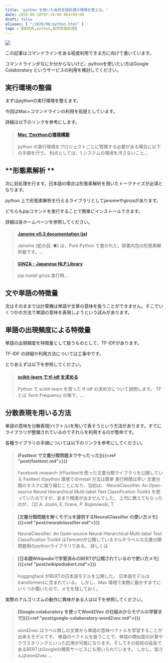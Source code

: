 ```yaml
---
title: 'python を用いた自然言語処理の環境を整える。'
date: 2020-06-18T07:34:00.004+09:00
draft: false
aliases: [ "/2020/06/python.html" ]
tags : [技術系,python,自然言語処理]
---
```


[![](https://1.bp.blogspot.com/-Hfn3KpibOuY/Xurepq-smKI/AAAAAAAAg70/y4-SSiS1Mc4gMmbTywgn9jCzZboq6XAJACK4BGAsYHg/s320/74C0A734-70D2-4846-A316-312BA6691D8B.jpeg)](https://1.bp.blogspot.com/-Hfn3KpibOuY/Xurepq-smKI/AAAAAAAAg70/y4-SSiS1Mc4gMmbTywgn9jCzZboq6XAJACK4BGAsYHg/s1920/74C0A734-70D2-4846-A316-312BA6691D8B.jpeg)

この記事はコマンドラインをある程度利用できる方に向けて書いています。

コマンドラインがなにか分からないけど、pythonを使いたい方はGoogle Colaboratory というサービスの利用を検討してください。

## **実行環境の整備**


まずはpythonの実行環境を整えます。

今回はMac+コマンドラインの利用を前提としています。

詳細は以下のリンクを参考にします。

  

> #### [Mac でpythonの環境構築](https://www.subcul-science.com/2020/06/mac-python.html)
> 
> python の実行環境をプロジェクトごとに管理する必要がある場合に以下の手順を行う。 利点としては、1.システムの環境を汚さないこと…

## **形態素解析 **


次に前処理を行ます。日本語の場合は形態素解析を用いたトークナイズが必須となります。

python 上で形態素解析を行えるライブラリとしてjanomeやginzaがあります。

どちらもpipコマンドを実行することで簡単にインストールできます。

詳細は各ホームページを参照してください。

  

> #### [Janome v0.3 documentation (ja)](https://mocobeta.github.io/janome/)
> 
> Janome (蛇の目; ◉) は，Pure Python で書かれた，辞書内包の形態素解析器です。…

  

> #### [GiNZA - Japanese NLP Library](https://megagonlabs.github.io/ginza/)
> 
> pip install ginza 実行時…

  

## **文や単語の特徴量**


文はそのままでは計算機は単語や文章の意味を扱うことができません。そこでいくつかの方法で単語の意味を表現しようという試みがあります。

## **単語の出現頻度による特徴量**


単語の出現頻度を特徴量として扱うものとして、TF-IDFがあります。

TF-IDF の詳細や利用方法については工事中です。

とりあえずは以下を参照してください。

> #### [scikit-learn で tf-idf を求める](https://tex2e.github.io/blog/python/tf-idf)
> 
> Python で scikit-learn を使った tf-idf の求め方について説明します。 TF とは Term Frequency の略で、…

## **分散表現を用いる方法**


単語の意味を分散表現(ベクトル)を用いて表そうという方法があります。すでにライブラリが整備されているのでそれらを利用するのが懸命です。

各種ライブラリの手順については以下のリンクを参考にしてください。

> #### [Fasttext で文書分類問題までやったった]({{<ref "post/fasttext.md">}})
> 
> Facebook research がFasttextを使った文書分類ライブラリを公開している Fasttext のpython 環境でのinstall 方法は簡単 実行時間は早い 文書分類のタスクに取り組むことになり、当初は、 NeuralClassifier: An Open-source Neural Hierarchical Multi-label Text Classification Toolkit を使っていたのですが、あまり精度が出ませんでした。 上司に教えてもらったのが、 \[2\] A. Joulin, E. Grave, P. Bojanowski, T.

> #### [文書分類問題を解くモデルを提供するNeuralClassifier の使い方メモ]({{<ref "post/neuralclassifier.md">}})
> 
> NeuralClassifier: An Open-source Neural Hierarchical Multi-label Text Classification Toolkit はTencentが公開しているマルチラベルな文書分類問題用のpythonライブラリである。 詳しくは

> #### [日本語Wikipediaで学習済みのBERTが公開されているので使い方メモ]({{<ref "post/wikipediabert.md">}})
> 
> huggingface がBERTの日本語モデルを公開した。 日本語モデルはtransformersに含まれている。 しかし、Mac 環境で実際に動かすまでにいくつか躓いたので、メモを残しておく。

  

実際のアルゴリズムの動作に興味がある人は以下を参照してください。

> #### [Google colaboratory を使ってWord2Vec の仕組みからモデルの学習まで]({{<ref "post/google-colaboratory-word2vec.md">}})
> 
> word2vec はラベル無しの文章から単語の意味ベクトルを学習することが出来るモデルです。 単語のベクトルを扱うことで、単語の類似度の計算やクラスタリングといった応用が可能になります。そしてその技術の延長であるBERTはGoogleの検索サービスにも用いられています。 しかし、皆さんはword2vec ...
